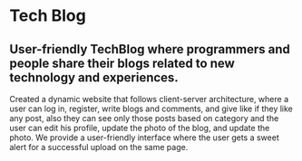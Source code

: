 # Tech Blog
## User-friendly TechBlog where programmers and people share their blogs related to new technology and experiences.
Created a dynamic website that follows client-server architecture, where a user can log in, register, write blogs and comments, and give like if they like any post, also they can see only those posts based on category and the user can edit his profile, update the photo of the blog, and update the photo. We provide 
a user-friendly interface where the user gets a sweet alert for a successful upload on the same page. 


